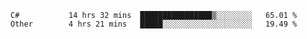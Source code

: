 <!--START_SECTION:waka-->

```text
C#           14 hrs 32 mins  ████████████████▒░░░░░░░░   65.01 %
Other        4 hrs 21 mins   █████░░░░░░░░░░░░░░░░░░░░   19.49 %
```

<!--END_SECTION:waka-->
